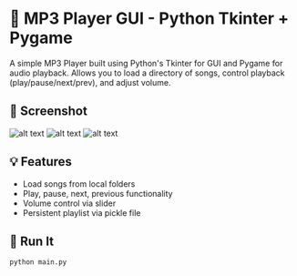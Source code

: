 # 🎵 MP3 Player GUI - Python Tkinter + Pygame

A simple MP3 Player built using Python's Tkinter for GUI and Pygame for audio playback. Allows you to load a directory of songs, control playback (play/pause/next/prev), and adjust volume.

## 📸 Screenshot

![alt text](image.png)
![alt text](image-1.png)
![alt text](image-2.png)

## 💡 Features

- Load songs from local folders
- Play, pause, next, previous functionality
- Volume control via slider
- Persistent playlist via pickle file

## 🚀 Run It

```bash
python main.py

